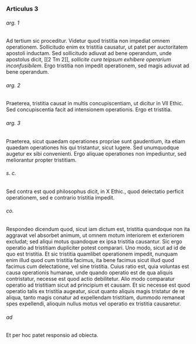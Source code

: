### Articulus 3

###### arg. 1
Ad tertium sic proceditur. Videtur quod tristitia non impediat omnem operationem. Sollicitudo enim ex tristitia causatur, ut patet per auctoritatem apostoli inductam. Sed sollicitudo adiuvat ad bene operandum, unde apostolus dicit, [[2 Tm 2]], *sollicite cura teipsum exhibere operarium inconfusibilem*. Ergo tristitia non impedit operationem, sed magis adiuvat ad bene operandum.

###### arg. 2
Praeterea, tristitia causat in multis concupiscentiam, ut dicitur in VII Ethic. Sed concupiscentia facit ad intensionem operationis. Ergo et tristitia.

###### arg. 3
Praeterea, sicut quaedam operationes propriae sunt gaudentium, ita etiam quaedam operationes his qui tristantur, sicut lugere. Sed unumquodque augetur ex sibi convenienti. Ergo aliquae operationes non impediuntur, sed meliorantur propter tristitiam.

###### s. c.
Sed contra est quod philosophus dicit, in X Ethic., quod delectatio perficit operationem, sed e contrario tristitia impedit.

###### co.
Respondeo dicendum quod, sicut iam dictum est, tristitia quandoque non ita aggravat vel absorbet animum, ut omnem motum interiorem et exteriorem excludat; sed aliqui motus quandoque ex ipsa tristitia causantur. Sic ergo operatio ad tristitiam dupliciter potest comparari. Uno modo, sicut ad id de quo est tristitia. Et sic tristitia quamlibet operationem impedit, nunquam enim illud quod cum tristitia facimus, ita bene facimus sicut illud quod facimus cum delectatione, vel sine tristitia. Cuius ratio est, quia voluntas est causa operationis humanae, unde quando operatio est de qua aliquis contristatur, necesse est quod actio debilitetur. Alio modo comparatur operatio ad tristitiam sicut ad principium et causam. Et sic necesse est quod operatio talis ex tristitia augeatur, sicut quanto aliquis magis tristatur de re aliqua, tanto magis conatur ad expellendam tristitiam, dummodo remaneat spes expellendi, alioquin nullus motus vel operatio ex tristitia causaretur.

###### ad 
Et per hoc patet responsio ad obiecta.

